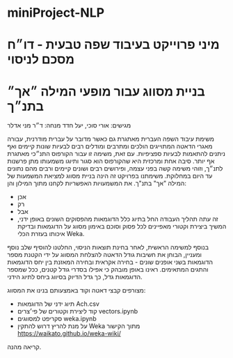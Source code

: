 # miniProject-NLP

# מיני פרוייקט בעיבוד שפה טבעית - דו״ח מסכם לניסוי
# בניית מסווג עבור מופעי המילה  ״אך״ בתנ״ך

מגישים: אורי סוכי, יעל חדד
מנחה: ד״ר מני אדלר

משימת עיבוד השפה העברית מאתגרת גם כאשר מדובר על עברית מודרנית, עבורה מאגרי הדאטה המתוייגים הולכים ומתרבים ומודלים רבים לבעיות שונות קיימים ואף ניתנים להתאמות לבעיות ספציפיות. 
עם זאת, משימה זו עבור הקורפוס התנ״כי מאתגרת אף יותר. סיבה אחת ומרכזית היא שהקורפוס הוא סגור ותיוגו משמעותו מתן פרשנות לתנ״ך, וזוהי משימה קשה בפני עצמה, ופירושים רבים ושונים קיימים ורבים מהם נתונים עד היום במחלוקת. 
משימתנו בפרויקט זה הינה בניית מסווג למציאת המשמעות של המילה "אך" בתנ"ך. את המשמעויות האפשריות לקחנו מתוך המילון והן:
* אכן
* רק
* אבל
* זה עתה
תהליך העבודה החל בתיוג כלל הדוגמאות מהפסוקים השונים באופן ידני, המשיך ביצירת וקטורי מאפיינים לכל פסוק וסוכם באימון מסווג על הדוגמאות ובדיקת איכותו בעזרת הכלי Weka. 

בנוסף למשימה הראשית, לאחר בחינת תוצאות הניסוי, החלטנו להוסיף שלב נוסף ומעניין, הבוחן את חשיבות גודל הדאטה להצלחת המסווג על ידי הקטנת מספר הדוגמאות בשני אופנים שונים - בחירה אקראית ובחירה המאזנת בין יחס הדוגמאות והתגים המתאימים. ראינו באופן מובהק כי אפילו בסדרי גודל קטנים, ככל שמספר הדוגמאות גדל, כך גדל הדיוק בסיווג ביחס לתיוג הידני. 



מצורפים קבצי דאטה וקוד באמצעותם בנינו את המסווג:
* תיוג ידני של הדוגמאות Ach.csv 
* קוד ליצירת וקטורים של פי׳צרים vectors.ipynb
* סקריפט למסווגים weka.ipynb
* על מנת להריץ דרוש להתקין Weka מתוך הקישור https://waikato.github.io/weka-wiki/

קריאה מהנה. 

